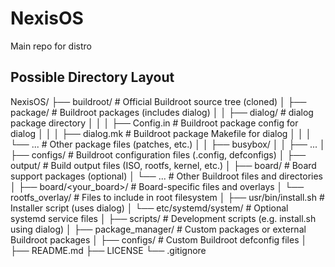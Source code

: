 # NexisOS
Main repo for distro

## Possible Directory Layout
NexisOS/
├── buildroot/ # Official Buildroot source tree (cloned)
│ ├── package/ # Buildroot packages (includes dialog)
│ │ ├── dialog/ # dialog package directory
│ │ │ ├── Config.in # Buildroot package config for dialog
│ │ │ ├── dialog.mk # Buildroot package Makefile for dialog
│ │ │ └── ... # Other package files (patches, etc.)
│ │ ├── busybox/
│ │ ├── ...
│ ├── configs/ # Buildroot configuration files (.config, defconfigs)
│ ├── output/ # Build output files (ISO, rootfs, kernel, etc.)
│ ├── board/ # Board support packages (optional)
│ └── ... # Other Buildroot files and directories
│
├── board/<your_board>/ # Board-specific files and overlays
│ └── rootfs_overlay/ # Files to include in root filesystem
│ ├── usr/bin/install.sh # Installer script (uses dialog)
│ └── etc/systemd/system/ # Optional systemd service files
│
├── scripts/ # Development scripts (e.g. install.sh using dialog)
│
├── package_manager/ # Custom packages or external Buildroot packages
│
├── configs/ # Custom Buildroot defconfig files
│
├── README.md
├── LICENSE
└── .gitignore
